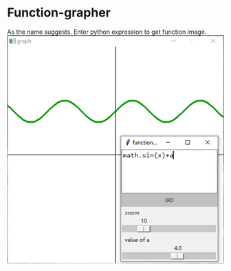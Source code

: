 # Function-grapher
As the name suggests.
Enter python expression to get function image.<br>
![image](https://github.com/Mirpri/Function-grapher/blob/main/screenshot.png)
